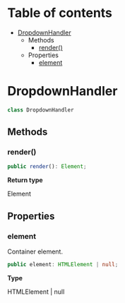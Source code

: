 # Table of contents

* [DropdownHandler][ClassDeclaration-3]
    * Methods
        * [render()][MethodDeclaration-16]
    * Properties
        * [element][PropertyDeclaration-7]

# DropdownHandler

```typescript
class DropdownHandler
```
## Methods

### render()

```typescript
public render(): Element;
```

**Return type**

Element

## Properties

### element

Container element.

```typescript
public element: HTMLElement | null;
```

**Type**

HTMLElement | null

[ClassDeclaration-3]: dropdownhandler.md#dropdownhandler
[MethodDeclaration-16]: dropdownhandler.md#render
[PropertyDeclaration-7]: dropdownhandler.md#element